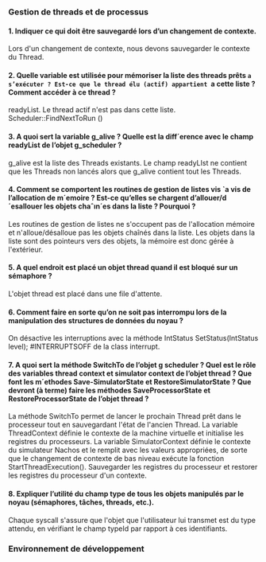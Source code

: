### Gestion de threads et de processus

#### 1. Indiquer ce qui doit être sauvegardé lors d’un changement de contexte.  
Lors d'un changement de contexte, nous devons sauvegarder le contexte du Thread.

#### 2. Quelle variable est utilisée pour mémoriser la liste des threads prêts `a s’exécuter ? Est-ce que le thread élu (actif) appartient `a cette liste ? Comment accéder à ce thread ?  
readyList. Le thread actif n'est pas dans cette liste. Scheduler::FindNextToRun ()

#### 3. A quoi sert la variable g_alive ? Quelle est la diff´erence avec le champ readyList de l’objet g_scheduler ?
g_alive est la liste des Threads existants. Le champ readyLIst ne contient que les Threads non lancés alors que g_alive contient tout les Threads.

#### 4. Comment se comportent les routines de gestion de listes vis `a vis de l’allocation de m´emoire ? Est-ce qu’elles se chargent d’allouer/d´esallouer les objets chaˆın´es dans la liste ? Pourquoi ?  
Les routines de gestion de listes ne s'occupent pas de l'allocation mémoire et n'alloue/désalloue pas les objets chaînés dans la liste. Les objets dans la liste sont des pointeurs vers des objets, la mémoire est donc gérée à l'extérieur.

#### 5. A quel endroit est placé un objet thread quand il est bloqué sur un sémaphore ?
L'objet thread est placé dans une file d'attente.

#### 6. Comment faire en sorte qu’on ne soit pas interrompu lors de la manipulation des structures de données du noyau ?
On désactive les interruptions avec la méthode IntStatus SetStatus(IntStatus level); #INTERRUPTSOFF de la class interrupt.

#### 7. A quoi sert la méthode SwitchTo de l’objet g scheduler ? Quel est le rôle des variables thread context et simulator context de l’objet thread ? Que font les m´ethodes Save-SimulatorState et RestoreSimulatorState ? Que devront (à terme) faire les méthodes SaveProcessorState et RestoreProcessorState de l’objet thread ?
La méthode SwitchTo permet de lancer le prochain Thread prêt dans le processeur tout en sauvegardant l'état de l'ancien Thread. La variable ThreadContext définie le contexte de la machine virtuelle et initialise les registres du processeurs. La variable SimulatorContext définie le contexte du simulateur Nachos et le remplit avec les valeurs appropriées, de sorte que le changement de contexte de bas niveau exécute la fonction StartThreadExecution(). Sauvegarder les registres du processeur et restorer les registres du processeur d'un contexte.

#### 8. Expliquer l’utilité du champ type de tous les objets manipulés par le noyau (sémaphores, tâches, threads, etc.).
Chaque syscall s'assure que l'objet que l'utilisateur lui transmet est du type attendu, en vérifiant le champ typeId par rapport à ces identifiants.

### Environnement de développement